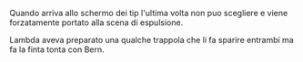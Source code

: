 Quando arriva allo schermo dei tip l'ultima volta non puo scegliere e viene forzatamente portato alla scena di espulsione.

Lambda aveva preparato una qualche trappola che li fa sparire entrambi ma fa la finta tonta con Bern.